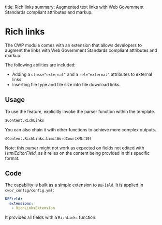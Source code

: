 title: Rich links
summary: Augmented text links with Web Government Standards compliant attributes and markup. 

# Rich links

The CWP module comes with an extension that allows developers to augment the links with Web Government Standards
compliant attributes and markup.

The following abilities are included:

 * Adding a `class="external"` and a `rel="external"` attributes to external links.
 * Inserting file type and file size into file download links.

## Usage

To use the feature, explicitly invoke the parser function within the template.

```html
$Content.RichLinks
```

You can also chain it with other functions to achieve more complex outputs.

```html
$Content.RichLinks.LimitWordCountXML(10)
```

Note: this parser might not work as expected on fields not edited with *HtmlEditorField*, as it relies on the content
being provided in this specific format.

## Code

The capability is built as a simple extension to `DBField`. It is applied in `cwp/_config/config.yml`:

```yml
DBField:
  extensions:
   - RichLinksExtension
```

It provides all fields with a `RichLinks` function.

